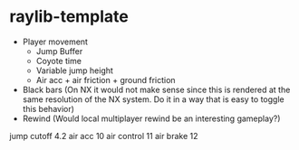 # raylib-template

- Player movement
  - Jump Buffer
  - Coyote time
  - Variable jump height
  - Air acc + air friction + ground friction
- Black bars (On NX it would not make sense since this is rendered at the same resolution of the NX system. Do it in a way that is easy to toggle this behavior)
- Rewind (Would local multiplayer rewind be an interesting gameplay?)

jump cutoff 4.2
air acc 10
air control 11
air brake 12